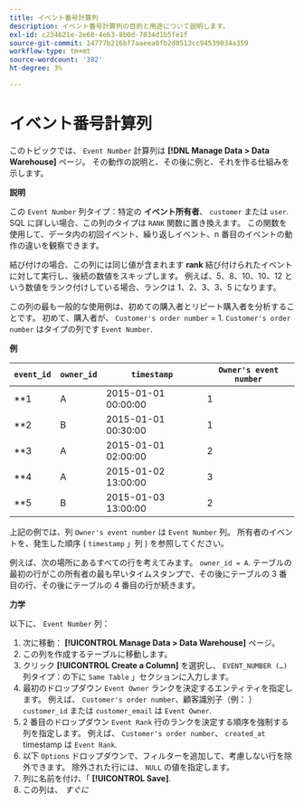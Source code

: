 ```yaml
---
title: イベント番号計算列
description: イベント番号計算列の目的と用途について説明します。
exl-id: c234621e-2e68-4e63-8b0d-7034d1b5fe1f
source-git-commit: 14777b216bf7aaeea0fb2d0513cc94539034a359
workflow-type: tm+mt
source-wordcount: '382'
ht-degree: 3%

---
```


# イベント番号計算列

このトピックでは、 `Event Number` 計算列は **[!DNL Manage Data > Data Warehouse]** ページ。 その動作の説明と、その後に例と、それを作る仕組みを示します。

**説明**

この `Event Number` 列タイプ：特定の **イベント所有者**、 `customer` または `user`. SQL に詳しい場合、この列のタイプは `RANK` 関数に置き換えます。 この関数を使用して、データ内の初回イベント、繰り返しイベント、n 番目のイベントの動作の違いを観察できます。

結び付けの場合、この列には同じ値が含まれます **rank** 結び付けられたイベントに対して実行し、後続の数値をスキップします。 例えば、5、8、10、10、12 という数値をランク付けしている場合、ランクは 1、2、3、3、5 になります。

この列の最も一般的な使用例は、初めての購入者とリピート購入者を分析することです。 初めて、購入者が、 `Customer's order number` = 1. `Customer's order number` はタイプの列です `Event Number`.

**例**

| **`event_id`** | **`owner_id`** | **`timestamp`** | **`Owner's event number`** |
|--- |--- |--- |--- |
| **1 | A | 2015-01-01 00:00:00 | 1 |
| **2 | B | 2015-01-01 00:30:00 | 1 |
| **3 | A | 2015-01-01 02:00:00 | 2 |
| **4 | A | 2015-01-02 13:00:00 | 3 |
| **5 | B | 2015-01-03 13:00:00 | 2 |

上記の例では、列 `Owner's event number` は `Event Number` 列。 所有者のイベントを、発生した順序 ( `timestamp` 」列 ) を参照してください。

例えば、次の場所にあるすべての行を考えてみます。 `owner_id = A`. テーブルの最初の行がこの所有者の最も早いタイムスタンプで、その後にテーブルの 3 番目の行、その後にテーブルの 4 番目の行が続きます。

**力学**

以下に、 `Event Number` 列：

1. 次に移動： **[!UICONTROL Manage Data > Data Warehouse]** ページ。
1. この列を作成するテーブルに移動します。
1. クリック **[!UICONTROL Create a Column]** を選択し、 `EVENT_NUMBER (…)` 列タイプ：の下に `Same Table` 」セクションに入力します。
1. 最初のドロップダウン `Event Owner` ランクを決定するエンティティを指定します。 例えば、 `Customer's order number`、顧客識別子（例： ） `customer_id` または `customer_email` は `Event Owner`.
1. 2 番目のドロップダウン `Event Rank` 行のランクを決定する順序を強制する列を指定します。 例えば、 `Customer's order number`、 `created_at` timestamp は `Event Rank`.
1. 以下 `Options` ドロップダウンで、フィルターを追加して、考慮しない行を除外できます。 除外された行には、 `NULL` の値を指定します。
1. 列に名前を付け、「 **[!UICONTROL Save]**.
1. この列は、 _すぐに_
